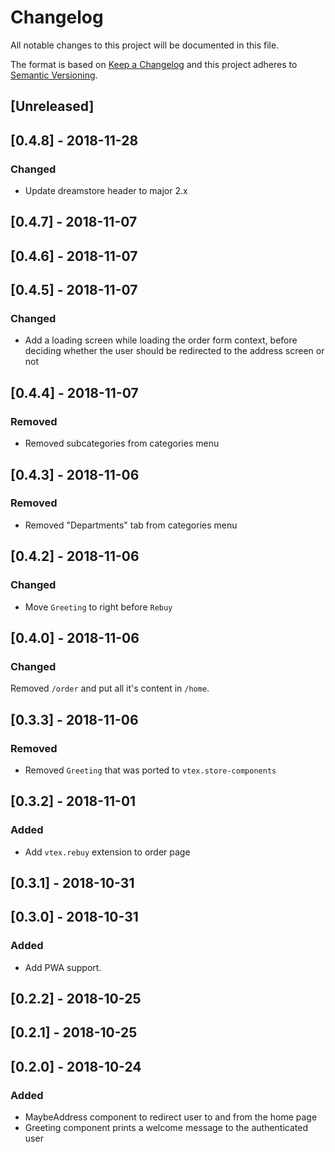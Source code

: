 # Changelog

All notable changes to this project will be documented in this file.

The format is based on [Keep a Changelog](http://keepachangelog.com/en/1.0.0/)
and this project adheres to [Semantic Versioning](http://semver.org/spec/v2.0.0.html).

## [Unreleased]

## [0.4.8] - 2018-11-28

### Changed
- Update dreamstore header to major 2.x

## [0.4.7] - 2018-11-07

## [0.4.6] - 2018-11-07

## [0.4.5] - 2018-11-07

### Changed
- Add a loading screen while loading the order form context, before deciding whether the user should be redirected to the address screen or not

## [0.4.4] - 2018-11-07
### Removed
- Removed subcategories from categories menu

## [0.4.3] - 2018-11-06
### Removed
- Removed "Departments" tab from categories menu

## [0.4.2] - 2018-11-06
### Changed
- Move `Greeting` to right before `Rebuy`

## [0.4.0] - 2018-11-06
### Changed
Removed `/order` and put all it's content in `/home`.

## [0.3.3] - 2018-11-06
### Removed
- Removed `Greeting` that was ported to `vtex.store-components`

## [0.3.2] - 2018-11-01
### Added
- Add `vtex.rebuy` extension to order page

## [0.3.1] - 2018-10-31

## [0.3.0] - 2018-10-31
### Added
- Add PWA support.

## [0.2.2] - 2018-10-25

## [0.2.1] - 2018-10-25

## [0.2.0] - 2018-10-24
### Added
- MaybeAddress component to redirect user to and from the home page
- Greeting component prints a welcome message to the authenticated user
